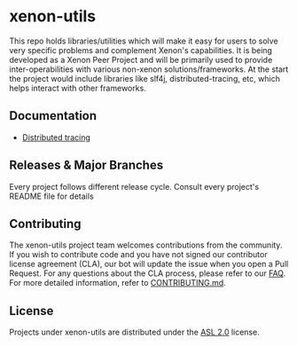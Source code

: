 # xenon-utils
This repo holds libraries/utilities which will make it easy for users to solve very specific problems and complement Xenon's capabilities. It is being developed as a Xenon Peer Project and will be primarily used to provide inter-operabilities with various non-xenon solutions/frameworks. At the start the project would include libraries like slf4j, distributed-tracing, etc, which helps interact with other frameworks.

## Documentation
* [Distributed tracing](distributed-tracing/README.md)


## Releases & Major Branches
Every project follows different release cycle. Consult every project's README file for details

## Contributing

The xenon-utils project team welcomes contributions from the community. If you wish to contribute code and you have not
signed our contributor license agreement (CLA), our bot will update the issue when you open a Pull Request. For any
questions about the CLA process, please refer to our [FAQ](https://cla.vmware.com/faq). For more detailed information,
refer to [CONTRIBUTING.md](CONTRIBUTING.md).

## License
Projects under xenon-utils are distributed under the [ASL 2.0](LICENSE.txt) license.